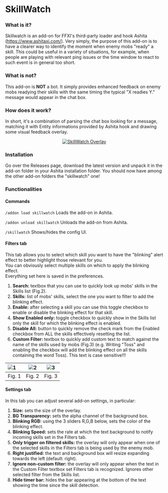 # SkillWatch

### What is it?
Skillwatch is an add-on for FFXI's third-party loader and hook Ashita (https://www.ashitaxi.com/).
Very simply, the purpose of this add-on is to have a clearer way to identify the moment when enemy mobs "ready" a skill.
This could be useful in a variety of situations, for example, when people are playing with relevant ping issues or the time window to react to such event is in general too short.

### What is not?
This add-on is <b>NOT</b> a bot. It simply provides enhanced feedback on enemy mobs readying their skills with the same timing the typical "X readies Y." message would appear in the chat box.

### How does it work?
In short, it's a combination of parsing the chat box looking for a message, matching it with Entity informations provided by Ashita hook and drawing some visual feedback overlay.

<p align="center">
<a href="https://github.com/ariel-logos/SkillWatch/assets/78350872/87152b44-fa5b-4aa3-8e86-092cfe09fa2c"><img src="https://github.com/ariel-logos/SkillWatch/assets/78350872/87152b44-fa5b-4aa3-8e86-092cfe09fa2c.gif" alt="SkillWatch Overlay"/></a>  
</p>

### Installation
Go over the Releases page, download the latest version and unpack it in the add-on folder in your Ashita installation folder. You should now have among the other add-on folders the "skillwatch" one!

### Functionalities
#### Commands
```/addon load skillwatch``` Loads the add-on in Ashita.

```/addon unload skillwatch``` Unloads the add-on from Ashita.

```/skillwatch``` Shows/hides the config UI.

#### Filters tab
This tab allows you to select which skill you want to have the "blinking" alert effect to better highlight those relevant for you.\
You can obviously select multiple skills on which to apply the blinking effect.\
Everything set here is saved in the preferences.
<ol>
  <li><b>Search:</b> textbox that you can use to quickly look up mobs' skills in the Skills list (Fig.2).</li>
  <li><b>Skills:</b> list of mobs' skills, select the one you want to filter to add the blinking effect.</li>
  <li><b>Enable:</b> after selecting a skill you can use this toggle checkbox to enable or disable the blinking effect for that skill.</li>
  <li><b>Show Enabled only:</b> toggle checkbox to quickly show in the Skills list only the skill for which the blinking effect is enabled.</li>
  <li><b>Disable All:</b> button to quickly remove the check mark from the Enabled checkbox from ALL the skills effectively resetting the list.</li>
  <li><b>Custom Filter:</b> textbox to quickly add custom text to match against the name of the skills used by mobs (Fig.3) (e.g. Writing "Toss" and enabling the checkbox will add the blinking effect on all the skills containing the word Toss). This text is case sensitive!!!</li>
</ol>

![1](https://github.com/ariel-logos/SkillWatch/assets/78350872/3d8a14e9-b8dd-4227-99ba-6369b511ba29)|![2](https://github.com/ariel-logos/SkillWatch/assets/78350872/19ce8c78-9851-4424-8e82-8aea4f1c43cd)|![3](https://github.com/ariel-logos/SkillWatch/assets/78350872/31aee711-072d-400a-a867-e8180ccfdd5a)
:-------------------------|-------------------------|-------------------------
Fig. 1          |  Fig. 2           | Fig. 3 

#### Settings tab
In this tab you can adjust several add-on settings, in particular:
<ol>
  <li><b>Size:</b> sets the size of the overlay.</li>
  <li><b>BG Transparency:</b> sets the alpha channel of the background box.</li>
  <li><b>Blinking RGB:</b> using the 3 sliders R,G,B below, sets the color of the blinking effect.</li>
  <li><b>Blinking Speed:</b> sets the rate at which the text background to notify incoming skills set in the Filters tab.</li>
  <li><b>Only trigger on filtered skills:</b> the overlay will only appear when one of the selected skills in the Filters tab is being used by the enemy mob.</li>
  <li><b>Right justified:</b> the text and background box will resize expanding towards the left (default: right).</li>
  <li><b>Ignore non-custom filter:</b> the overlay will only appear when the text in the Custom Filter textbox set Filters tab is recognized. Ignores other selected filter from the Skills list.</li>
  <li><b>Hide timer bar:</b> hides the bar appearing at the bottom of the text showing the time since the skill detection.</li>
</ol>
